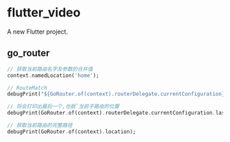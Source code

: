# flutter_video

A new Flutter project.

## go_router
```dart
// 获取当前路由名字及参数的合并值
context.namedLocation('home');

// RouteMatch
debugPrint("${GoRouter.of(context).routerDelegate.currentConfiguration}");

// 将会打印出最后一个,也就`当前子路由的位置
debugPrint(GoRouter.of(context).routerDelegate.currentConfiguration.last.matchedLocation);

// 获取当前路由的完整路径
debugPrint(GoRouter.of(context).location);
```